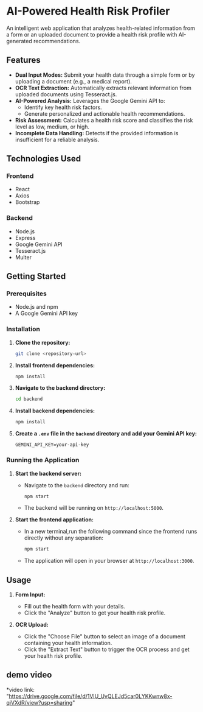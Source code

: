 # AI-Powered Health Risk Profiler

An intelligent web application that analyzes health-related information from a form or an uploaded document to provide a health risk profile with AI-generated recommendations.

## Features

*   **Dual Input Modes:** Submit your health data through a simple form or by uploading a document (e.g., a medical report).
*   **OCR Text Extraction:** Automatically extracts relevant information from uploaded documents using Tesseract.js.
*   **AI-Powered Analysis:** Leverages the Google Gemini API to:
    *   Identify key health risk factors.
    *   Generate personalized and actionable health recommendations.
*   **Risk Assessment:** Calculates a health risk score and classifies the risk level as low, medium, or high.
*   **Incomplete Data Handling:** Detects if the provided information is insufficient for a reliable analysis.

## Technologies Used

### Frontend

*   React
*   Axios
*   Bootstrap

### Backend

*   Node.js
*   Express
*   Google Gemini API
*   Tesseract.js
*   Multer

## Getting Started

### Prerequisites

*   Node.js and npm
*   A Google Gemini API key

### Installation

1.  **Clone the repository:**
    ```bash
    git clone <repository-url>
    ```
2.  **Install frontend dependencies:**
    ```bash
    npm install
    ```
3.  **Navigate to the backend directory:**
    ```bash
    cd backend
    ```
4.  **Install backend dependencies:**
    ```bash
    npm install
    ```
5.  **Create a `.env` file in the `backend` directory and add your Gemini API key:**
    ```
    GEMINI_API_KEY=your-api-key
    ```

### Running the Application

1.  **Start the backend server:**
    *   Navigate to the `backend` directory and run:
        ```bash
        npm start
        ```
    *   The backend will be running on `http://localhost:5000`.

2.  **Start the frontend application:**
    *   In a new terminal,run the following command since the frontend runs directly without any separation:
        ```bash
        npm start
        ```
    *   The application will open in your browser at `http://localhost:3000`.

## Usage

1.  **Form Input:**
    *   Fill out the health form with your details.
    *   Click the "Analyze" button to get your health risk profile.

2.  **OCR Upload:**
    *   Click the "Choose File" button to select an image of a document containing your health information.
    *   Click the "Extract Text" button to trigger the OCR process and get your health risk profile.
## demo video
*video link: "https://drive.google.com/file/d/1VIU_UvQLEJd5car0LYKKwnw8x-qiVXdR/view?usp=sharing"
